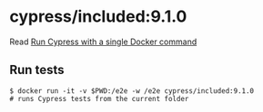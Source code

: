 <!--
WARNING: this file was autogenerated by generate-included-image.js using

    npm run add:included -- 9.1.0 cypress/browsers:node16.5.0-chrome94-ff93
-->

# cypress/included:9.1.0

Read [Run Cypress with a single Docker command][blog post url]

## Run tests

```shell
$ docker run -it -v $PWD:/e2e -w /e2e cypress/included:9.1.0
# runs Cypress tests from the current folder
```

[blog post url]: https://www.cypress.io/blog/2019/05/02/run-cypress-with-a-single-docker-command/
